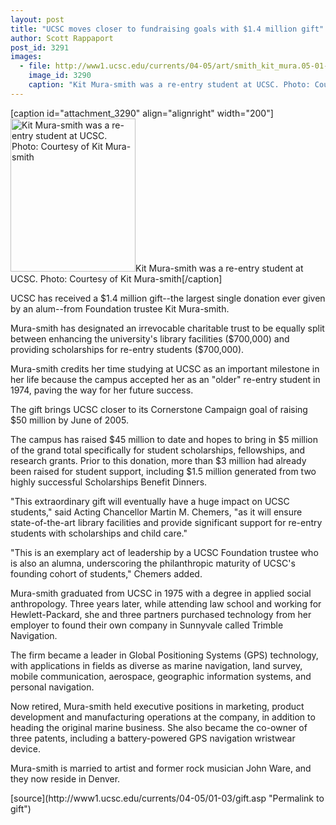 ```yaml
---
layout: post
title: "UCSC moves closer to fundraising goals with $1.4 million gift"
author: Scott Rappaport
post_id: 3291
images:
  - file: http://www1.ucsc.edu/currents/04-05/art/smith_kit_mura.05-01-03.jpg
    image_id: 3290
    caption: "Kit Mura-smith was a re-entry student at UCSC. Photo: Courtesy of Kit Mura-smith"
---
```


[caption id="attachment_3290" align="alignright" width="200"]<a href="http://localhost/mysite/wp-content/uploads/2005/01/smith_kit_mura.05-01-03.jpg"><img class="size-full wp-image-3290" src="http://localhost/mysite/wp-content/uploads/2005/01/smith_kit_mura.05-01-03.jpg" alt="Kit Mura-smith was a re-entry student at UCSC. Photo: Courtesy of Kit Mura-smith" width="200" height="245" /></a>Kit Mura-smith was a re-entry student at UCSC. Photo: Courtesy of Kit Mura-smith[/caption]
<a name="content" id="content"></a>
<p>
  UCSC has received a $1.4 million gift--the largest single donation ever given by an alum--from Foundation trustee Kit Mura-smith.
</p>
<p>
  Mura-smith has designated an irrevocable charitable trust to be equally split between enhancing the university's library facilities ($700,000) and providing scholarships for re-entry students ($700,000).
</p>
<p>
  Mura-smith credits her time studying at UCSC as an important milestone in her life because the campus accepted her as an "older" re-entry student in 1974, paving the way for her future success.<br>
</p>
<p>
  The gift brings UCSC closer to its Cornerstone Campaign goal of raising $50 million by June of 2005.
</p>
<p>
  The campus has raised $45 million to date and hopes to bring in $5 million of the grand total specifically for student scholarships, fellowships, and research grants. Prior to this donation, more than $3 million had already been raised for student support, including $1.5 million generated from two highly successful Scholarships Benefit Dinners.<br>
</p>
<p>
  "This extraordinary gift will eventually have a huge impact on UCSC students," said Acting Chancellor Martin M. Chemers, "as it will ensure state-of-the-art library facilities and provide significant support for re-entry students with scholarships and child care."<br>
</p>
<p>
  "This is an exemplary act of leadership by a UCSC Foundation trustee who is also an alumna, underscoring the philanthropic maturity of UCSC's founding cohort of students," Chemers added.<br>
</p>
<p>
  Mura-smith graduated from UCSC in 1975 with a degree in applied social anthropology. Three years later, while attending law school and working for Hewlett-Packard, she and three partners purchased technology from her employer to found their own company in Sunnyvale called Trimble Navigation.
</p>
<p>
  The firm became a leader in Global Positioning Systems (GPS) technology, with applications in fields as diverse as marine navigation, land survey, mobile communication, aerospace, geographic information systems, and personal navigation.<br>
</p>
<p>
  Now retired, Mura-smith held executive positions in marketing, product development and manufacturing operations at the company, in addition to heading the original marine business. She also became the co-owner of three patents, including a battery-powered GPS navigation wristwear device.
</p>
<p>
  Mura-smith is married to artist and former rock musician John Ware, and they now reside in Denver.
</p>
[source](http://www1.ucsc.edu/currents/04-05/01-03/gift.asp "Permalink to gift")
